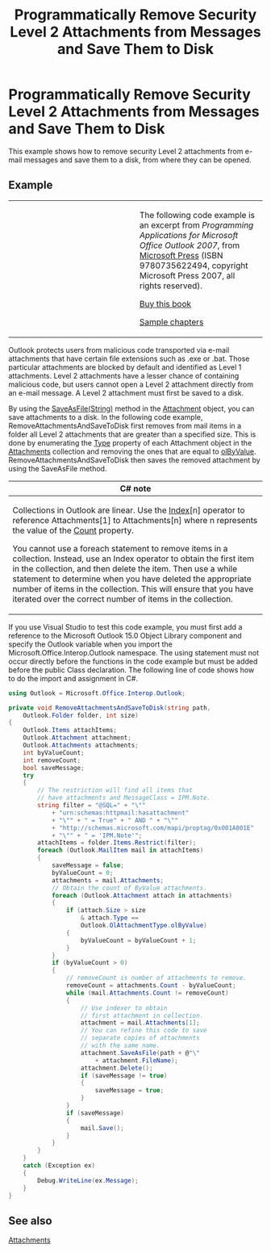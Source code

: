 ﻿---
title: 'Programmatically Remove Security Level 2 Attachments from Messages and Save Them to Disk'
TOCTitle: 'Programmatically Remove Security Level 2 Attachments from Messages and Save Them to Disk'
ms:assetid: fb63e505-a243-40a5-919d-e4fe914af3f9
ms:mtpsurl: https://msdn.microsoft.com/en-us/library/Ff184657(v=office.15)
ms:contentKeyID: 55119822
ms.date: 07/24/2014
mtps_version: v=office.15
dev_langs:
- csharp
---

# Programmatically Remove Security Level 2 Attachments from Messages and Save Them to Disk

This example shows how to remove security Level 2 attachments from e-mail messages and save them to a disk, from where they can be opened.

## Example

<table>
<colgroup>
<col style="width: 50%" />
<col style="width: 50%" />
</colgroup>
<tbody>
<tr class="odd">
<td><p></p></td>
<td><p>The following code example is an excerpt from <em>Programming Applications for Microsoft Office Outlook 2007</em>, from <a href="http://www.microsoft.com/learning/books/default.mspx">Microsoft Press</a> (ISBN 9780735622494, copyright Microsoft Press 2007, all rights reserved).</p>
<p><a href="http://www.amazon.com/gp/product/0735622493?ie=utf8%26tag=msmsdn-20%26linkcode=as2%26camp=1789%26creative=9325%26creativeasin=0735622493">Buy this book</a></p>
<p><a href="https://msdn.microsoft.com/en-us/library/cc513844(v=office.15)">Sample chapters</a></p></td>
</tr>
</tbody>
</table>


Outlook protects users from malicious code transported via e-mail attachments that have certain file extensions such as .exe or .bat. Those particular attachments are blocked by default and identified as Level 1 attachments. Level 2 attachments have a lesser chance of containing malicious code, but users cannot open a Level 2 attachment directly from an e-mail message. A Level 2 attachment must first be saved to a disk.

By using the [SaveAsFile(String)](https://msdn.microsoft.com/en-us/library/bb624311\(v=office.15\)) method in the [Attachment](https://msdn.microsoft.com/en-us/library/bb609285\(v=office.15\)) object, you can save attachments to a disk. In the following code example, RemoveAttachmentsAndSaveToDisk first removes from mail items in a folder all Level 2 attachments that are greater than a specified size. This is done by enumerating the [Type](https://msdn.microsoft.com/en-us/library/bb609277\(v=office.15\)) property of each Attachment object in the [Attachments](https://msdn.microsoft.com/en-us/library/bb646211\(v=office.15\)) collection and removing the ones that are equal to [olByValue](https://msdn.microsoft.com/en-us/library/bb623448\(v=office.15\)). RemoveAttachmentsAndSaveToDisk then saves the removed attachment by using the SaveAsFile method.

<table>
<colgroup>
<col style="width: 100%" />
</colgroup>
<thead>
<tr class="header">
<th><strong>C# note</strong></th>
</tr>
</thead>
<tbody>
<tr class="odd">
<td><p>Collections in Outlook are linear. Use the <a href="https://msdn.microsoft.com/en-us/library/bb608897(v=office.15)">Index</a>[n] operator to reference Attachments[1] to Attachments[n] where n represents the value of the <a href="https://msdn.microsoft.com/en-us/library/bb610960(v=office.15)">Count</a> property.</p>
<p>You cannot use a foreach statement to remove items in a collection. Instead, use an Index operator to obtain the first item in the collection, and then delete the item. Then use a while statement to determine when you have deleted the appropriate number of items in the collection. This will ensure that you have iterated over the correct number of items in the collection.</p></td>
</tr>
</tbody>
</table>


If you use Visual Studio to test this code example, you must first add a reference to the Microsoft Outlook 15.0 Object Library component and specify the Outlook variable when you import the Microsoft.Office.Interop.Outlook namespace. The using statement must not occur directly before the functions in the code example but must be added before the public Class declaration. The following line of code shows how to do the import and assignment in C\#.

``` csharp
using Outlook = Microsoft.Office.Interop.Outlook;
```

``` csharp
private void RemoveAttachmentsAndSaveToDisk(string path,
    Outlook.Folder folder, int size)
{
    Outlook.Items attachItems;
    Outlook.Attachment attachment;
    Outlook.Attachments attachments;
    int byValueCount;
    int removeCount;
    bool saveMessage;
    try
    {
        // The restriction will find all items that
        // have attachments and MessageClass = IPM.Note.
        string filter = "@SQL=" + "\""
            + "urn:schemas:httpmail:hasattachment"
            + "\"" + " = True" + " AND " + "\""
            + "http://schemas.microsoft.com/mapi/proptag/0x001A001E"
            + "\"" + " = 'IPM.Note'";
        attachItems = folder.Items.Restrict(filter);
        foreach (Outlook.MailItem mail in attachItems)
        {
            saveMessage = false;
            byValueCount = 0;
            attachments = mail.Attachments;
            // Obtain the count of ByValue attachments.
            foreach (Outlook.Attachment attach in attachments)
            {
                if (attach.Size > size
                    & attach.Type ==
                    Outlook.OlAttachmentType.olByValue)
                {
                    byValueCount = byValueCount + 1;
                }
            }
            if (byValueCount > 0)
            {
                // removeCount is number of attachments to remove.
                removeCount = attachments.Count - byValueCount;
                while (mail.Attachments.Count != removeCount)
                {
                    // Use indexer to obtain 
                    // first attachment in collection.
                    attachment = mail.Attachments[1];
                    // You can refine this code to save 
                    // separate copies of attachments 
                    // with the same name.
                    attachment.SaveAsFile(path + @"\"
                        + attachment.FileName);
                    attachment.Delete();
                    if (saveMessage != true)
                    {
                        saveMessage = true;
                    }
                }
                if (saveMessage)
                {
                    mail.Save();
                }
            }
        }
    }
    catch (Exception ex)
    {
        Debug.WriteLine(ex.Message);
    }
}
```

## See also



[Attachments](attachments.md)

